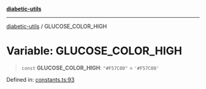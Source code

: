 [**diabetic-utils**](../README.md)

***

[diabetic-utils](../globals.md) / GLUCOSE\_COLOR\_HIGH

# Variable: GLUCOSE\_COLOR\_HIGH

> `const` **GLUCOSE\_COLOR\_HIGH**: `"#F57C00"` = `'#F57C00'`

Defined in: [constants.ts:93](https://github.com/marklearst/diabetic-utils/blob/0d03b5cd2e2b5edbf58275075cc81d8df31ac230/src/constants.ts#L93)
